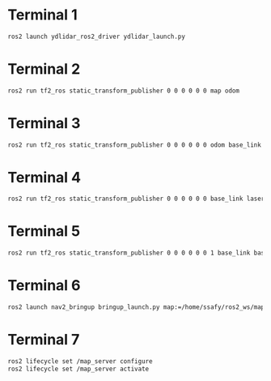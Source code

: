 # Terminal 1
```bash
ros2 launch ydlidar_ros2_driver ydlidar_launch.py
```
# Terminal 2
```bash
ros2 run tf2_ros static_transform_publisher 0 0 0 0 0 0 map odom
```
# Terminal 3
```bash
ros2 run tf2_ros static_transform_publisher 0 0 0 0 0 0 odom base_link
```
# Terminal 4
```bash
ros2 run tf2_ros static_transform_publisher 0 0 0 0 0 0 base_link laser_frame
```
# Terminal 5
```bash
ros2 run tf2_ros static_transform_publisher 0 0 0 0 0 0 1 base_link base_footprint
```
# Terminal 6
```bash
ros2 launch nav2_bringup bringup_launch.py map:=/home/ssafy/ros2_ws/map/my_map.yaml
```
# Terminal 7
```bash
ros2 lifecycle set /map_server configure
ros2 lifecycle set /map_server activate
```